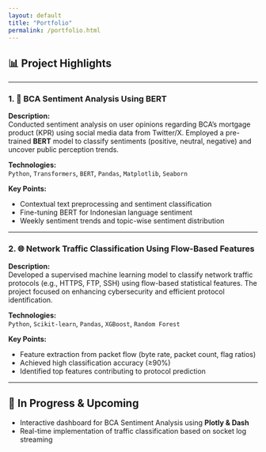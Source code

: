 ```yaml
---
layout: default
title: "Portfolio"
permalink: /portfolio.html
---
```


## 📊 Project Highlights

---

### 1. 🧠 BCA Sentiment Analysis Using BERT

**Description:**  
Conducted sentiment analysis on user opinions regarding BCA’s mortgage product (KPR) using social media data from Twitter/X. Employed a pre-trained **BERT** model to classify sentiments (positive, neutral, negative) and uncover public perception trends.

**Technologies:**  
`Python`, `Transformers`, `BERT`, `Pandas`, `Matplotlib`, `Seaborn`

**Key Points:**
- Contextual text preprocessing and sentiment classification
- Fine-tuning BERT for Indonesian language sentiment
- Weekly sentiment trends and topic-wise sentiment distribution

---

### 2. 🌐 Network Traffic Classification Using Flow-Based Features

**Description:**  
Developed a supervised machine learning model to classify network traffic protocols (e.g., HTTPS, FTP, SSH) using flow-based statistical features. The project focused on enhancing cybersecurity and efficient protocol identification.

**Technologies:**  
`Python`, `Scikit-learn`, `Pandas`, `XGBoost`, `Random Forest`

**Key Points:**
- Feature extraction from packet flow (byte rate, packet count, flag ratios)
- Achieved high classification accuracy (≥90%)
- Identified top features contributing to protocol prediction

---

## 🚀 In Progress & Upcoming

- Interactive dashboard for BCA Sentiment Analysis using **Plotly & Dash**
- Real-time implementation of traffic classification based on socket log streaming
